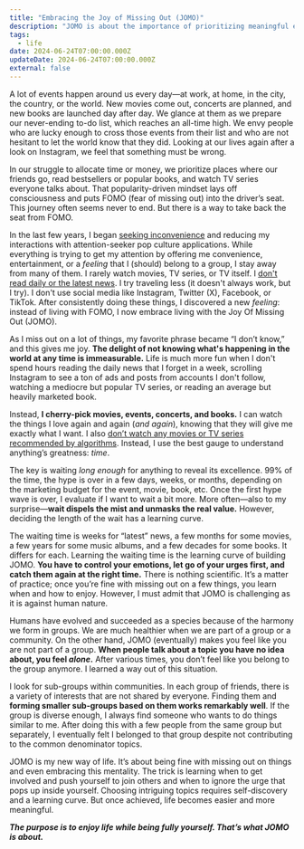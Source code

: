 ```yaml
---
title: "Embracing the Joy of Missing Out (JOMO)"
description: "JOMO is about the importance of prioritizing meaningful experiences over constantly trying to keep up with popular culture."
tags:
  - life
date: 2024-06-24T07:00:00.000Z
updateDate: 2024-06-24T07:00:00.000Z
external: false
---
```


A lot of events happen around us every day—at work, at home, in the city, the country, or the world. New movies come out, concerts are planned, and new books are launched day after day. We glance at them as we prepare our never-ending to-do list, which reaches an all-time high. We envy people who are lucky enough to cross those events from their list and who are not hesitant to let the world know that they did. Looking at our lives again after a look on Instagram, we feel that something must be wrong.

In our struggle to allocate time or money, we prioritize places where our friends go, read bestsellers or popular books, and watch TV series everyone talks about. That popularity-driven mindset lays off consciousness and puts FOMO (fear of missing out) into the driver’s seat. This journey often seems never to end. But there is a way to take back the seat from FOMO.

In the last few years, I began [seeking inconvenience](/newsletter/mediations-1/#recently-i-thought-about) and reducing my interactions with attention-seeker pop culture applications. While everything is trying to get my attention by offering me convenience, entertainment, or a *feeling* that I (should) belong to a group, I stay away from many of them. I rarely watch movies, TV series, or TV itself. I [don't read daily or the latest news](/no-more-debate-with-latest-or-daily-news/). I try traveling less (it doesn't always work, but I try). I don't use social media like Instagram, Twitter (X), Facebook, or TikTok. After consistently doing these things, I discovered a new *feeling*: instead of living with FOMO, I now embrace living with the Joy Of Missing Out (JOMO).

As I miss out on a lot of things, my favorite phrase became “I don’t know,” and this gives me joy. **The delight of not knowing what's happening in the world at any time is immeasurable.** Life is much more fun when I don't spend hours reading the daily news that I forget in a week, scrolling Instagram to see a ton of ads and posts from accounts I don't follow, watching a mediocre but popular TV series, or reading an average but heavily marketed book.

Instead, **I cherry-pick movies, events, concerts, and books.** I can watch the things I love again and again (*and again*), knowing that they will give me exactly what I want. I also [don’t watch any movies or TV series recommended by algorithms](/decisions-that-remove-other-decisions/). Instead, I use the best gauge to understand anything’s greatness: *time*.

The key is waiting *long enough* for anything to reveal its excellence. 99% of the time, the hype is over in a few days, weeks, or months, depending on the marketing budget for the event, movie, book, etc. Once the first hype wave is over, I evaluate if I want to wait a bit more. More often—also to my surprise—**wait dispels the mist and unmasks the real value.** However, deciding the length of the wait has a learning curve.

The waiting time is weeks for “latest” news, a few months for some movies, a few years for some music albums, and a few decades for some books. It differs for each. Learning the waiting time is the learning curve of building JOMO. **You have to control your emotions, let go of your urges first, and catch them again at the right time.** There is nothing scientific. It’s a matter of practice; once you’re fine with missing out on a few things, you learn when and how to enjoy. However, I must admit that JOMO is challenging as it is against human nature.

Humans have evolved and succeeded as a species because of the harmony we form in groups. We are much healthier when we are part of a group or a community. On the other hand, JOMO (eventually) makes you feel like you are not part of a group. **When people talk about a topic you have no idea about, you feel *alone*.** After various times, you don’t feel like you belong to the group anymore. I learned a way out of this situation.

I look for sub-groups within communities. In each group of friends, there is a variety of interests that are not shared by everyone. Finding them and **forming smaller sub-groups based on them works remarkably well**. If the group is diverse enough, I always find someone who wants to do things similar to me. After doing this with a few people from the same group but separately, I eventually felt I belonged to that group despite not contributing to the common denominator topics.

JOMO is my new way of life. It’s about being fine with missing out on things and even embracing this mentality. The trick is learning when to get involved and push yourself to join others and when to ignore the urge that pops up inside yourself. Choosing intriguing topics requires self-discovery and a learning curve. But once achieved, life becomes easier and more meaningful.

***The purpose is to enjoy life while being fully yourself. That’s what JOMO is about.***
